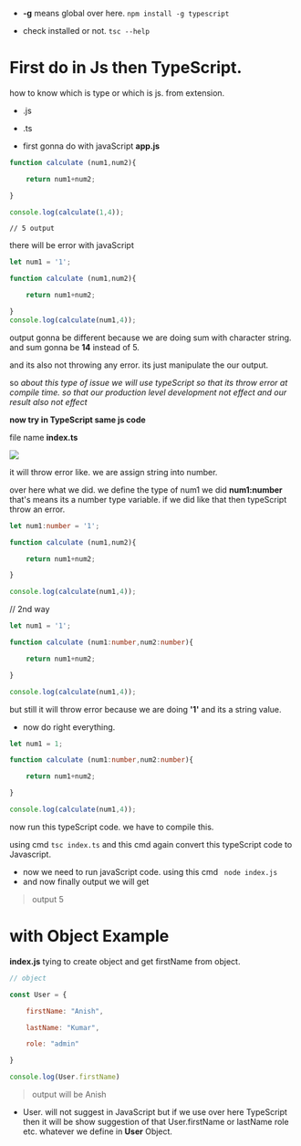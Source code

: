 - **-g** means global over here.
``npm install -g typescript``

- check installed or not. 
``tsc --help``


# First do in Js then TypeScript.

how to know which is type or which is js. from extension.
- .js
- .ts

- first gonna do with javaScript
**app.js**

```js
function calculate (num1,num2){

    return num1+num2;

}

console.log(calculate(1,4));
```
``// 5 output``



there will be error with javaScript 
```js
let num1 = '1';

function calculate (num1,num2){

    return num1+num2;

}
console.log(calculate(num1,4));
```

output gonna be different because we are doing sum with character string.
and sum gonna be **14** instead of 5.

and its also not throwing any error. its just manipulate the our output.

so *about this type of issue we will use typeScript so that its throw error at compile time. so that our production level development not effect and our result also not effect*



**now try in TypeScript same js code**

file name **index.ts**


![](https://i.imgur.com/JR2QNGA.png)


it will throw error like. we are assign string into number.

over here what we did. we define the type of num1  we did **num1:number** that's means its a number type variable. if we did like that then typeScript throw an error.

```ts
let num1:number = '1';

function calculate (num1,num2){

    return num1+num2;

}

console.log(calculate(num1,4));
```

// 2nd way
```ts
let num1 = '1';

function calculate (num1:number,num2:number){

    return num1+num2;

}

console.log(calculate(num1,4));
```

but still it will throw error because we are doing **'1'** and its a string value.


- now do right everything.
```ts
let num1 = 1;

function calculate (num1:number,num2:number){

    return num1+num2;

}

console.log(calculate(num1,4));
```

now run this typeScript code. we have to compile this.

using cmd ``tsc index.ts``
and this cmd again convert this typeScript code to Javascript.

- now we need to run javaScript code. using this cmd `` node index.js``
- and now finally output we will get
> output 5




#  with Object Example

**index.js** tying to create object and get firstName from object.

```js
// object

const User = {

    firstName: "Anish",

    lastName: "Kumar",

    role: "admin"

}

console.log(User.firstName)
```

> output will be Anish

- User. will not suggest in JavaScript but if we use over here TypeScript then it will be show suggestion of that User.firstName or lastName role etc. whatever we define in **User** Object.
